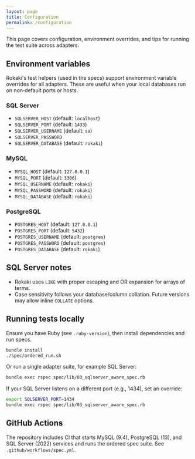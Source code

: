 ```yaml
---
layout: page
title: Configuration
permalink: /configuration
---
```


This page covers configuration, environment overrides, and tips for running the test suite across adapters.

## Environment variables

Rokaki's test helpers (used in the specs) support environment variable overrides for all adapters. These are useful when your local databases run on non‑default ports or hosts.

### SQL Server
- `SQLSERVER_HOST` (default: `localhost`)
- `SQLSERVER_PORT` (default: `1433`)
- `SQLSERVER_USERNAME` (default: `sa`)
- `SQLSERVER_PASSWORD`
- `SQLSERVER_DATABASE` (default: `rokaki`)

### MySQL
- `MYSQL_HOST` (default: `127.0.0.1`)
- `MYSQL_PORT` (default: `3306`)
- `MYSQL_USERNAME` (default: `rokaki`)
- `MYSQL_PASSWORD` (default: `rokaki`)
- `MYSQL_DATABASE` (default: `rokaki`)

### PostgreSQL
- `POSTGRES_HOST` (default: `127.0.0.1`)
- `POSTGRES_PORT` (default: `5432`)
- `POSTGRES_USERNAME` (default: `postgres`)
- `POSTGRES_PASSWORD` (default: `postgres`)
- `POSTGRES_DATABASE` (default: `rokaki`)

## SQL Server notes

- Rokaki uses `LIKE` with proper escaping and OR expansion for arrays of terms.
- Case sensitivity follows your database/column collation. Future versions may allow inline `COLLATE` options.

## Running tests locally

Ensure you have Ruby (see `.ruby-version`), then install dependencies and run specs.

```bash
bundle install
./spec/ordered_run.sh
```

Or run a single adapter suite, for example SQL Server:

```bash
bundle exec rspec spec/lib/03_sqlserver_aware_spec.rb
```

If your SQL Server listens on a different port (e.g., 1434), set an override:

```bash
export SQLSERVER_PORT=1434
bundle exec rspec spec/lib/03_sqlserver_aware_spec.rb
```

## GitHub Actions

The repository includes CI that starts MySQL (9.4), PostgreSQL (13), and SQL Server (2022) services and runs the ordered spec suite. See `.github/workflows/spec.yml`.
